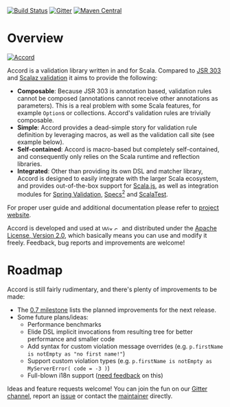 
[![Build Status](https://travis-ci.org/wix/accord.svg?branch=master)](https://travis-ci.org/wix/accord) [![Gitter](https://badges.gitter.im/Join%20Chat.svg)](https://gitter.im/wix/accord?utm_source=badge&utm_medium=badge&utm_campaign=pr-badge) [![Maven Central](https://img.shields.io/maven-central/v/com.wix/accord-core_2.11.svg?maxAge=3600)](http://search.maven.org/#search|gav|1|g:com.wix%20AND%20a:accord*)


Overview
========

[![Accord](assets/accord-logo-light.png)](http://wix.github.io/accord)

Accord is a validation library written in and for Scala. Compared to [JSR 303](http://jcp.org/en/jsr/detail?id=303) and [Scalaz validation](https://github.com/scalaz/scalaz/blob/scalaz-seven/core/src/main/scala/scalaz/Validation.scala) it aims to provide the following:

* __Composable__: Because JSR 303 is annotation based, validation rules cannot be composed (annotations cannot receive other annotations as parameters). This is a real problem with some Scala features, for example `Option`s or collections. Accord's validation rules are trivially composable.
* __Simple__: Accord provides a dead-simple story for validation rule definition by leveraging macros, as well as the validation call site (see example below).
* __Self-contained__: Accord is macro-based but completely self-contained, and consequently only relies on the Scala runtime and reflection libraries.
* __Integrated__: Other than providing its own DSL and matcher library, Accord is designed to easily integrate with the larger Scala ecosystem, and provides out-of-the-box support for [Scala.js](http://www.scala-js.org), as well as integration modules for [Spring Validation](http://wix.github.io/accord/spring3.html), [Specs<sup>2</sup>](http://wix.github.io/accord/specs2.html) and [ScalaTest](http://wix.github.io/accord/scalatest.html).

For proper user guide and additional documentation please refer to [project website](http://wix.github.io/accord).

Accord is developed and used at <a href="http://www.wix.com"><img src="assets/wix_logo.png" width="42" height="11" alt="Wix.com"></img></a> and distributed under the [Apache License, Version 2.0](http://www.apache.org/licenses/LICENSE-2.0), which basically means you can use and modify it freely. Feedback, bug reports and improvements are welcome!


Roadmap
=======

Accord is still fairly rudimentary, and there's plenty of improvements to be made:

* The [0.7 milestone](https://github.com/wix/accord/milestones/0.7) lists the planned improvements for the next release.
* Some future plans/ideas:
    * Performance benchmarks
    * Elide DSL implicit invocations from resulting tree for better performance and smaller code
    * Add syntax for custom violation message overrides (e.g. `p.firstName is notEmpty as "no first name!"`)
    * Support custom violation types (e.g. `p.firstName is notEmpty as MyServerError( code = -3 )`)
    * Full-blown i18n support ([need feedback](https://github.com/wix/accord/issues/21) on this)

Ideas and feature requests welcome! You can join the fun on our [Gitter channel](https://gitter.im/wix/accord), report an [issue](https://github.com/wix/accord/issues/) or contact the [maintainer](https://github.com/holograph) directly. 

